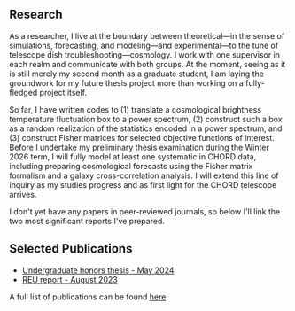 ## Research

As a researcher, I live at the boundary between theoretical—in the sense of simulations, forecasting, and modeling—and experimental—to the tune of telescope dish troubleshooting—cosmology. I work with one supervisor in each realm and communicate with both groups. At the moment, seeing as it is still merely my second month as a graduate student, I am laying the groundwork for my future thesis project more than working on a fully-fledged project itself. 

So far, I have written codes to (1) translate a cosmological brightness temperature fluctuation box to a power spectrum, (2) construct such a box as a random realization of the statistics encoded in a power spectrum, and (3) construct Fisher matrices for selected objective functions of interest. Before I undertake my preliminary thesis examination during the Winter 2026 term, I will fully model at least one systematic in CHORD data, including preparing cosmological forecasts using the Fisher matrix formalism and a galaxy cross-correlation analysis. I will extend this line of inquiry as my studies progress and as first light for the CHORD telescope arrives. 

I don't yet have any papers in peer-reviewed journals, so below I'll link the two most significant reports I've prepared. 

## Selected Publications
 - [Undergraduate honors thesis - May 2024](./highlights/undergraduate_honors_thesis/index.md)
 - [REU report - August 2023](./highlights/reu_report/index.md)

A full list of publications can be found [here](./all_publications.md).